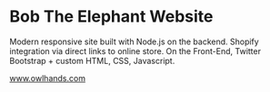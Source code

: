 # Bob The Elephant Website

Modern responsive site built with Node.js on the backend. Shopify integration via direct links to online store. On the Front-End, Twitter Bootstrap + custom HTML, CSS, Javascript.

www.owlhands.com
